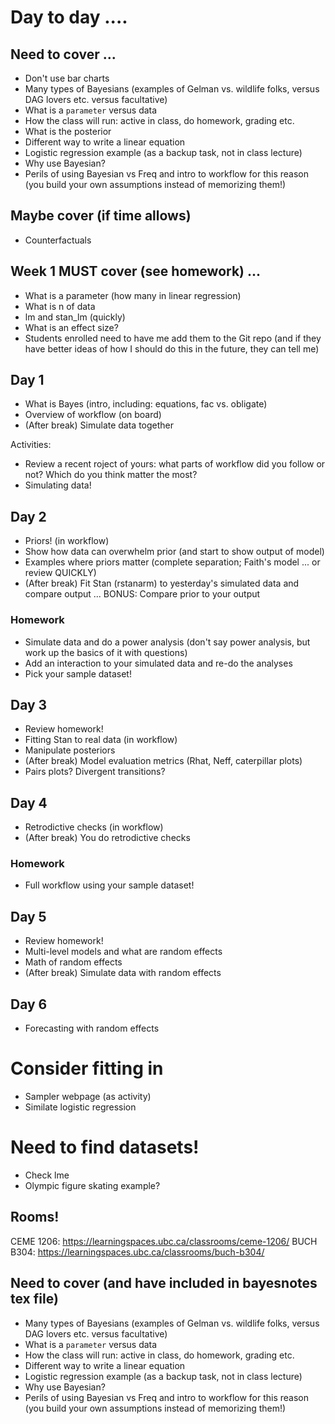 # Day to day ....

## Need to cover ...
- Don't use bar charts
- Many types of Bayesians (examples of Gelman vs. wildlife folks, versus DAG lovers etc. versus facultative)
- What is a `parameter` versus data
- How the class will run: active in class, do homework, grading etc.
- What is the posterior
- Different way to write a linear equation
- Logistic regression example (as a backup task, not in class lecture)
- Why use Bayesian? 
- Perils of using Bayesian vs Freq and intro to workflow for this reason (you build your own assumptions instead of memorizing them!)


## Maybe cover (if time allows)
- Counterfactuals


## Week 1 MUST cover (see homework) ...
- What is a parameter (how many in linear regression)
- What is n of data
- lm and stan_lm (quickly)
- What is an effect size?
- Students enrolled need to have me add them to the Git repo (and if they have better ideas of how I should do this in the future, they can tell me)

## Day 1
- What is Bayes (intro, including: equations, fac vs. obligate)
- Overview of workflow (on board)
- (After break) Simulate data together

Activities:
- Review a recent roject of yours: what parts of workflow did you follow or not? Which do you think matter the most?
- Simulating data!

## Day 2
- Priors! (in workflow)
- Show how data can overwhelm prior (and start to show output of model)
- Examples where priors matter (complete separation; Faith's model ... or review QUICKLY)
- (After break) Fit Stan (rstanarm) to yesterday's simulated data and compare output ... BONUS: Compare prior to your output

### Homework
- Simulate data and do a power analysis (don't say power analysis, but work up the basics of it with questions)
- Add an interaction to your simulated data and re-do the analyses
- Pick your sample dataset!

## Day 3
- Review homework!
- Fitting Stan to real data (in workflow)
- Manipulate posteriors
- (After break) Model evaluation metrics (Rhat, Neff, caterpillar plots)
- Pairs plots? Divergent transitions?

## Day 4
- Retrodictive checks (in workflow)
- (After break) You do retrodictive checks

### Homework
- Full workflow using your sample dataset!

## Day 5
- Review homework!
- Multi-level models and what are random effects
- Math of random effects
- (After break) Simulate data with random effects

## Day 6
- Forecasting with random effects

# Consider fitting in
- Sampler webpage (as activity)
- Similate logistic regression


# Need to find datasets!
- Check lme
- Olympic figure skating example?


## Rooms!
CEME 1206: https://learningspaces.ubc.ca/classrooms/ceme-1206/
BUCH B304: https://learningspaces.ubc.ca/classrooms/buch-b304/


## Need to cover (and have included in bayesnotes tex file)
- Many types of Bayesians (examples of Gelman vs. wildlife folks, versus DAG lovers etc. versus facultative)
- What is a `parameter` versus data
- How the class will run: active in class, do homework, grading etc.
- Different way to write a linear equation
- Logistic regression example (as a backup task, not in class lecture)
- Why use Bayesian? 
- Perils of using Bayesian vs Freq and intro to workflow for this reason (you build your own assumptions instead of memorizing them!)
